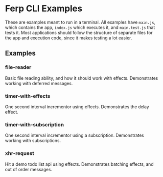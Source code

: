 # Ferp CLI Examples

These are examples meant to run in a terminal.
All examples have `main.js`, which contains the app, `index.js` which executes it, and `main.test.js` that tests it.
Most applications should follow the structure of separate files for the app and execution code, since it makes testing a lot easier.

## Examples

### file-reader

Basic file reading ability, and how it should work with effects.
Demonstrates working with deferred messages.

### timer-with-effects

One second interval incrementor using effects.
Demonstrates the delay effect.

### timer-with-subscription

One second interval incrementor using a subscription.
Demonstrates working with subscriptions.

### xhr-request

Hit a demo todo list api using effects.
Demonstrates batching effects, and out of order messages.
